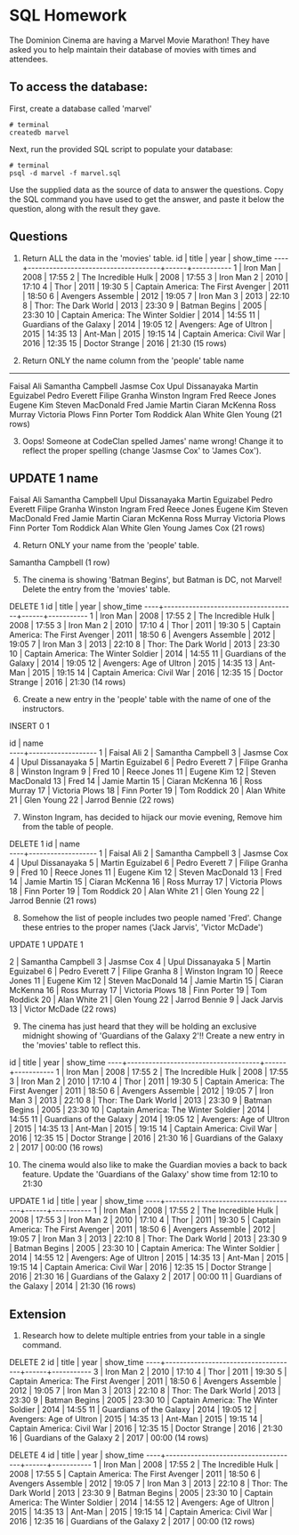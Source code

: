 # SQL Homework

The Dominion Cinema are having a Marvel Movie Marathon! They have asked you to help maintain their database of movies with times and attendees.

## To access the database:

First, create a database called 'marvel'
```
# terminal
createdb marvel
```

Next, run the provided SQL script to populate your database:
```
# terminal
psql -d marvel -f marvel.sql
```

Use the supplied data as the source of data to answer the questions.  Copy the SQL command you have used to get the answer, and paste it below the question, along with the result they gave.

## Questions

1. Return ALL the data in the 'movies' table.
id |                title                | year | show_time 
----+-------------------------------------+------+-----------
  1 | Iron Man                            | 2008 | 17:55
  2 | The Incredible Hulk                 | 2008 | 17:55
  3 | Iron Man 2                          | 2010 | 17:10
  4 | Thor                                | 2011 | 19:30
  5 | Captain America: The First Avenger  | 2011 | 18:50
  6 | Avengers Assemble                   | 2012 | 19:05
  7 | Iron Man 3                          | 2013 | 22:10
  8 | Thor: The Dark World                | 2013 | 23:30
  9 | Batman Begins                       | 2005 | 23:30
 10 | Captain America: The Winter Soldier | 2014 | 14:55
 11 | Guardians of the Galaxy             | 2014 | 19:05
 12 | Avengers: Age of Ultron             | 2015 | 14:35
 13 | Ant-Man                             | 2015 | 19:15
 14 | Captain America: Civil War          | 2016 | 12:35
 15 | Doctor Strange                      | 2016 | 21:30
(15 rows)

2. Return ONLY the name column from the 'people' table
     name        
-------------------
 Faisal Ali
 Samantha Campbell
 Jasmse Cox
 Upul Dissanayaka
 Martin Eguizabel
 Pedro Everett
 Filipe Granha
 Winston Ingram
 Fred
 Reece Jones
 Eugene Kim
 Steven MacDonald
 Fred
 Jamie Martin
 Ciaran McKenna
 Ross Murray
 Victoria Plows
 Finn Porter
 Tom Roddick
 Alan White
 Glen Young
(21 rows)

3. Oops! Someone at CodeClan spelled James' name wrong! Change it to reflect the proper spelling (change 'Jasmse Cox' to 'James Cox').

UPDATE 1
       name        
-------------------
 Faisal Ali
 Samantha Campbell
 Upul Dissanayaka
 Martin Eguizabel
 Pedro Everett
 Filipe Granha
 Winston Ingram
 Fred
 Reece Jones
 Eugene Kim
 Steven MacDonald
 Fred
 Jamie Martin
 Ciaran McKenna
 Ross Murray
 Victoria Plows
 Finn Porter
 Tom Roddick
 Alan White
 Glen Young
 James Cox
(21 rows)


4. Return ONLY your name from the 'people' table.

 Samantha Campbell
(1 row)

5. The cinema is showing 'Batman Begins', but Batman is DC, not Marvel! Delete the entry from the 'movies' table.

DELETE 1
 id |                title                | year | show_time 
----+-------------------------------------+------+-----------
  1 | Iron Man                            | 2008 | 17:55
  2 | The Incredible Hulk                 | 2008 | 17:55
  3 | Iron Man 2                          | 2010 | 17:10
  4 | Thor                                | 2011 | 19:30
  5 | Captain America: The First Avenger  | 2011 | 18:50
  6 | Avengers Assemble                   | 2012 | 19:05
  7 | Iron Man 3                          | 2013 | 22:10
  8 | Thor: The Dark World                | 2013 | 23:30
 10 | Captain America: The Winter Soldier | 2014 | 14:55
 11 | Guardians of the Galaxy             | 2014 | 19:05
 12 | Avengers: Age of Ultron             | 2015 | 14:35
 13 | Ant-Man                             | 2015 | 19:15
 14 | Captain America: Civil War          | 2016 | 12:35
 15 | Doctor Strange                      | 2016 | 21:30
(14 rows)

6. Create a new entry in the 'people' table with the name of one of the instructors.

INSERT 0 1

 id |       name        
----+-------------------
  1 | Faisal Ali
  2 | Samantha Campbell
  3 | Jasmse Cox
  4 | Upul Dissanayaka
  5 | Martin Eguizabel
  6 | Pedro Everett
  7 | Filipe Granha
  8 | Winston Ingram
  9 | Fred
 10 | Reece Jones
 11 | Eugene Kim
 12 | Steven MacDonald
 13 | Fred
 14 | Jamie Martin
 15 | Ciaran McKenna
 16 | Ross Murray
 17 | Victoria Plows
 18 | Finn Porter
 19 | Tom Roddick
 20 | Alan White
 21 | Glen Young
 22 | Jarrod Bennie
 (22 rows)

7. Winston Ingram, has decided to hijack our movie evening, Remove him from the table of people.

DELETE 1
 id |       name        
----+-------------------
  1 | Faisal Ali
  2 | Samantha Campbell
  3 | Jasmse Cox
  4 | Upul Dissanayaka
  5 | Martin Eguizabel
  6 | Pedro Everett
  7 | Filipe Granha
  9 | Fred
 10 | Reece Jones
 11 | Eugene Kim
 12 | Steven MacDonald
 13 | Fred
 14 | Jamie Martin
 15 | Ciaran McKenna
 16 | Ross Murray
 17 | Victoria Plows
 18 | Finn Porter
 19 | Tom Roddick
 20 | Alan White
 21 | Glen Young
 22 | Jarrod Bennie
(21 rows)

8. Somehow the list of people includes two people named 'Fred'. Change these entries to the proper names ('Jack Jarvis', 'Victor McDade')

UPDATE 1
UPDATE 1

  2 | Samantha Campbell
  3 | Jasmse Cox
  4 | Upul Dissanayaka
  5 | Martin Eguizabel
  6 | Pedro Everett
  7 | Filipe Granha
  8 | Winston Ingram
 10 | Reece Jones
 11 | Eugene Kim
 12 | Steven MacDonald
 14 | Jamie Martin
 15 | Ciaran McKenna
 16 | Ross Murray
 17 | Victoria Plows
 18 | Finn Porter
 19 | Tom Roddick
 20 | Alan White
 21 | Glen Young
 22 | Jarrod Bennie
  9 | Jack Jarvis
 13 | Victor McDade
(22 rows)

9. The cinema has just heard that they will be holding an exclusive midnight showing of 'Guardians of the Galaxy 2'!! Create a new entry in the 'movies' table to reflect this.

 id |                title                | year | show_time 
----+-------------------------------------+------+-----------
  1 | Iron Man                            | 2008 | 17:55
  2 | The Incredible Hulk                 | 2008 | 17:55
  3 | Iron Man 2                          | 2010 | 17:10
  4 | Thor                                | 2011 | 19:30
  5 | Captain America: The First Avenger  | 2011 | 18:50
  6 | Avengers Assemble                   | 2012 | 19:05
  7 | Iron Man 3                          | 2013 | 22:10
  8 | Thor: The Dark World                | 2013 | 23:30
  9 | Batman Begins                       | 2005 | 23:30
 10 | Captain America: The Winter Soldier | 2014 | 14:55
 11 | Guardians of the Galaxy             | 2014 | 19:05
 12 | Avengers: Age of Ultron             | 2015 | 14:35
 13 | Ant-Man                             | 2015 | 19:15
 14 | Captain America: Civil War          | 2016 | 12:35
 15 | Doctor Strange                      | 2016 | 21:30
 16 | Guardians of the Galaxy 2           | 2017 | 00:00
(16 rows)




10. The cinema would also like to make the Guardian movies a back to back feature. Update the 'Guardians of the Galaxy' show time from 12:10 to 21:30

UPDATE 1
 id |                title                | year | show_time 
----+-------------------------------------+------+-----------
  1 | Iron Man                            | 2008 | 17:55
  2 | The Incredible Hulk                 | 2008 | 17:55
  3 | Iron Man 2                          | 2010 | 17:10
  4 | Thor                                | 2011 | 19:30
  5 | Captain America: The First Avenger  | 2011 | 18:50
  6 | Avengers Assemble                   | 2012 | 19:05
  7 | Iron Man 3                          | 2013 | 22:10
  8 | Thor: The Dark World                | 2013 | 23:30
  9 | Batman Begins                       | 2005 | 23:30
 10 | Captain America: The Winter Soldier | 2014 | 14:55
 12 | Avengers: Age of Ultron             | 2015 | 14:35
 13 | Ant-Man                             | 2015 | 19:15
 14 | Captain America: Civil War          | 2016 | 12:35
 15 | Doctor Strange                      | 2016 | 21:30
 16 | Guardians of the Galaxy 2           | 2017 | 00:00
 11 | Guardians of the Galaxy             | 2014 | 21:30
(16 rows)

## Extension

1. Research how to delete multiple entries from your table in a single command.

DELETE 2
 id |                title                | year | show_time 
----+-------------------------------------+------+-----------
  3 | Iron Man 2                          | 2010 | 17:10
  4 | Thor                                | 2011 | 19:30
  5 | Captain America: The First Avenger  | 2011 | 18:50
  6 | Avengers Assemble                   | 2012 | 19:05
  7 | Iron Man 3                          | 2013 | 22:10
  8 | Thor: The Dark World                | 2013 | 23:30
  9 | Batman Begins                       | 2005 | 23:30
 10 | Captain America: The Winter Soldier | 2014 | 14:55
 11 | Guardians of the Galaxy             | 2014 | 19:05
 12 | Avengers: Age of Ultron             | 2015 | 14:35
 13 | Ant-Man                             | 2015 | 19:15
 14 | Captain America: Civil War          | 2016 | 12:35
 15 | Doctor Strange                      | 2016 | 21:30
 16 | Guardians of the Galaxy 2           | 2017 | 00:00
(14 rows)

DELETE 4
 id |                title                | year | show_time 
----+-------------------------------------+------+-----------
  1 | Iron Man                            | 2008 | 17:55
  2 | The Incredible Hulk                 | 2008 | 17:55
  5 | Captain America: The First Avenger  | 2011 | 18:50
  6 | Avengers Assemble                   | 2012 | 19:05
  7 | Iron Man 3                          | 2013 | 22:10
  8 | Thor: The Dark World                | 2013 | 23:30
  9 | Batman Begins                       | 2005 | 23:30
 10 | Captain America: The Winter Soldier | 2014 | 14:55
 12 | Avengers: Age of Ultron             | 2015 | 14:35
 13 | Ant-Man                             | 2015 | 19:15
 14 | Captain America: Civil War          | 2016 | 12:35
 16 | Guardians of the Galaxy 2           | 2017 | 00:00
(12 rows)

